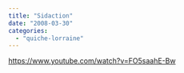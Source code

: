 ```yaml
---
title: "Sidaction"
date: "2008-03-30"
categories: 
  - "quiche-lorraine"
---
```


https://www.youtube.com/watch?v=FO5saahE-Bw
